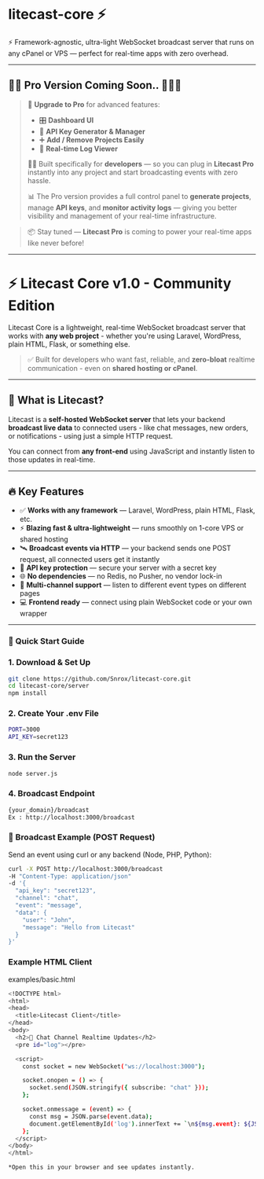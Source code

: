 # litecast-core ⚡
 ⚡ Framework-agnostic, ultra-light WebSocket broadcast server that runs on any cPanel or VPS — perfect for real-time apps with zero overhead.

 ---

## 🚀✨ Pro Version Coming Soon.. 🎉🎉🎉

> 🔐 **Upgrade to Pro** for advanced features:
>
> - 🎛️ **Dashboard UI**
> - 🔑 **API Key Generator & Manager**
> - ➕ **Add / Remove Projects Easily**
> - 📜 **Real-time Log Viewer**
>
> 🧑‍💻 Built specifically for **developers** — so you can plug in **Litecast Pro** instantly into any project and start broadcasting events with zero hassle.
>
> 📊 The Pro version provides a full control panel to **generate projects**, manage **API keys**, and **monitor activity logs** — giving you better visibility and management of your real-time infrastructure.

> 📦 Stay tuned — **Litecast Pro** is coming to power your real-time apps like never before!

---


# ⚡️ Litecast Core v1.0 - Community Edition

Litecast Core is a lightweight, real-time WebSocket broadcast server that works with **any web project** - whether you're using Laravel, WordPress, plain HTML, Flask, or something else.

> ✅ Built for developers who want fast, reliable, and **zero-bloat** realtime communication - even on **shared hosting or cPanel**.

---

## 🌟 What is Litecast?

Litecast is a **self-hosted WebSocket server** that lets your backend **broadcast live data** to connected users - like chat messages, new orders, or notifications - using just a simple HTTP request.

You can connect from **any front-end** using JavaScript and instantly listen to those updates in real-time.

---

## 🔥 Key Features

- ✅ **Works with any framework** — Laravel, WordPress, plain HTML, Flask, etc.
- ⚡ **Blazing fast & ultra-lightweight** — runs smoothly on 1-core VPS or shared hosting
- 🛰️ **Broadcast events via HTTP** — your backend sends one POST request, all connected users get it instantly
- 🔐 **API key protection** — secure your server with a secret key
- 🌐 **No dependencies** — no Redis, no Pusher, no vendor lock-in
- 🧩 **Multi-channel support** — listen to different event types on different pages
- 💻 **Frontend ready** — connect using plain WebSocket code or your own wrapper

---

### 🚀 Quick Start Guide

### 1. Download & Set Up

```bash
git clone https://github.com/Snrox/litecast-core.git
cd litecast-core/server
npm install

```

### 2. Create Your .env File

```bash
PORT=3000
API_KEY=secret123

```

### 3. Run the Server

```bash
node server.js

```

### 4. Broadcast Endpoint 

```bash
{your_domain}/broadcast
Ex : http://localhost:3000/broadcast

```

### 📡 Broadcast Example (POST Request)
Send an event using curl or any backend (Node, PHP, Python):

```bash
curl -X POST http://localhost:3000/broadcast
-H "Content-Type: application/json"
-d '{
  "api_key": "secret123",
  "channel": "chat",
  "event": "message",
  "data": {
    "user": "John",
    "message": "Hello from Litecast"
  }
}'
```

### Example HTML Client
examples/basic.html

```bash
<!DOCTYPE html>
<html>
<head>
  <title>Litecast Client</title>
</head>
<body>
  <h2>💬 Chat Channel Realtime Updates</h2>
  <pre id="log"></pre>

  <script>
    const socket = new WebSocket("ws://localhost:3000");

    socket.onopen = () => {
      socket.send(JSON.stringify({ subscribe: "chat" }));
    };

    socket.onmessage = (event) => {
      const msg = JSON.parse(event.data);
      document.getElementById('log').innerText += `\n${msg.event}: ${JSON.stringify(msg.data)}`;
    };
  </script>
</body>
</html>

*Open this in your browser and see updates instantly.

```
